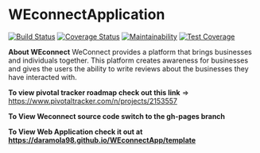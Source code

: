 # WEconnectApplication
[![Build Status](https://travis-ci.org/Daramola98/WEconnectApp.svg?branch=add-travis-ci)](https://travis-ci.org/Daramola98/WEconnectApp) [![Coverage Status](https://coveralls.io/repos/github/Daramola98/WEconnectApp/badge.svg?branch=add-travis-ci)](https://coveralls.io/github/Daramola98/WEconnectApp?branch=add-travis-ci) [![Maintainability](https://api.codeclimate.com/v1/badges/0d95425a0e5fa2106ac8/maintainability)](https://codeclimate.com/github/Daramola98/WEconnectApp/maintainability) [![Test Coverage](https://api.codeclimate.com/v1/badges/0d95425a0e5fa2106ac8/test_coverage)](https://codeclimate.com/github/Daramola98/WEconnectApp/test_coverage)

**About WEconnect**
WeConnect provides a platform that brings businesses and individuals together. This platform
creates awareness for businesses and gives the users the ability to write reviews about the
businesses they have interacted with.

**To view pivotal tracker roadmap check out this link** => https://www.pivotaltracker.com/n/projects/2153557

**To View Weconnect source code switch to the gh-pages branch**

**To View Web Application check it out at https://daramola98.github.io/WEconnectApp/template**